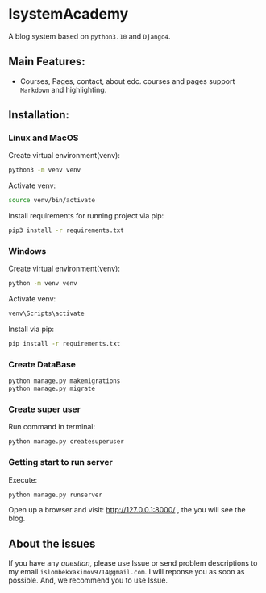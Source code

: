 # IsystemAcademy
A blog system based on `python3.10` and `Django4`.




## Main Features:
- Courses, Pages, contact, about edc. courses and pages support `Markdown` and highlighting.


## Installation:
### Linux and MacOS
Create virtual environment(venv):    
```bash
python3 -m venv venv
```

Activate venv:  
```bash
source venv/bin/activate
```

Install requirements for running project via pip: 
```bash
pip3 install -r requirements.txt
```

### Windows

Create virtual environment(venv):   
```bash
python -m venv venv
```

Activate venv:  
```bash
venv\Scripts\activate
```

Install via pip: 
```bash
pip install -r requirements.txt
```
### Create DataBase
```bash
python manage.py makemigrations
python manage.py migrate
```  

### Create super user

Run command in terminal:
```bash
python manage.py createsuperuser
```

[//]: # ()
[//]: # (### Collect static files)

[//]: # (Run command in terminal:)

[//]: # (```bash)

[//]: # (python manage.py collectstatic --noinput)

[//]: # (python manage.py compress --force)

[//]: # (```)




### Getting start to run server
Execute: 
```bash
python manage.py runserver
```

Open up a browser and visit: http://127.0.0.1:8000/ , the you will see the blog.



## About the issues

If you have any *question*, please use Issue or send problem descriptions to my email `islombekxakimov9714@gmail.com`. I will reponse you as soon as possible. And, we recommend you to use Issue.
